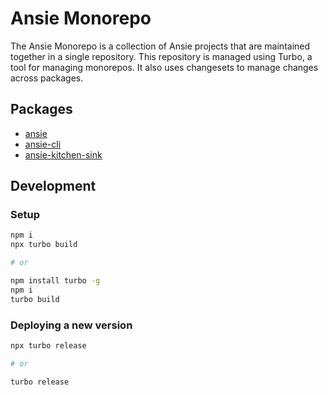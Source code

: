 # Ansie Monorepo

The Ansie Monorepo is a collection of Ansie projects that are maintained together in a single repository. This repository is managed using Turbo, a tool for managing monorepos.  It also uses changesets to manage changes across packages.

## Packages

- [ansie](./packages/ansie/README.md)
- [ansie-cli](./packages/ansie-cli/README.md)
- [ansie-kitchen-sink](./packages/ansie-kitchen-sink/README.md)

## Development

### Setup

```bash
npm i 
npx turbo build

# or 

npm install turbo -g
npm i
turbo build

```

### Deploying a new version

```bash
npx turbo release

# or 

turbo release
```
